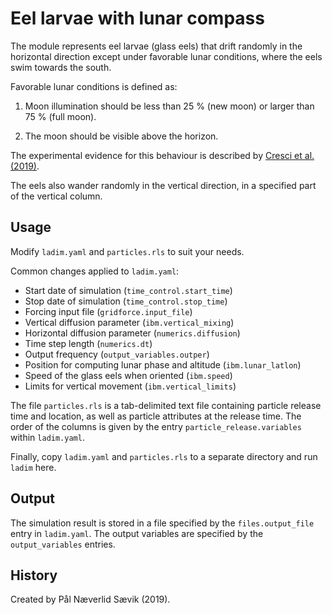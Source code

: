 # Eel larvae with lunar compass

The module represents eel larvae (glass eels) that drift randomly in the
horizontal direction except under favorable lunar conditions, where the eels
swim towards the south.

Favorable lunar conditions is defined as:

1.  Moon illumination should be less than 25 % (new moon) or larger than 
    75 % (full moon).

2.  The moon should be visible above the horizon.      

The experimental evidence for this behaviour is described by 
[Cresci et al. (2019)](https://doi.org/10.1098/rsos.190812).

The eels also wander randomly in the vertical direction, in a specified part
of the vertical column.

## Usage

Modify `ladim.yaml` and `particles.rls` to suit your needs.

Common changes applied to `ladim.yaml`:
- Start date of simulation (`time_control.start_time`)
- Stop date of simulation (`time_control.stop_time`)
- Forcing input file (`gridforce.input_file`)
- Vertical diffusion parameter (`ibm.vertical_mixing`)
- Horizontal diffusion parameter (`numerics.diffusion`)
- Time step length (`numerics.dt`)
- Output frequency (`output_variables.outper`)
- Position for computing lunar phase and altitude (`ibm.lunar_latlon`)
- Speed of the glass eels when oriented (`ibm.speed`)
- Limits for vertical movement (`ibm.vertical_limits`)

The file `particles.rls` is a tab-delimited text file containing particle
release time and location, as well as particle attributes at the release time.
The order of the columns is given by the entry `particle_release.variables`
within `ladim.yaml`.

Finally, copy `ladim.yaml` and `particles.rls` to a separate directory and
run `ladim` here.


## Output

The simulation result is stored in a file specified by the `files.output_file`
entry in `ladim.yaml`. The output variables are specified by the
`output_variables` entries. 

## History

Created by Pål Næverlid Sævik (2019).
